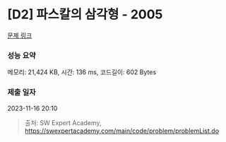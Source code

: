 # [D2] 파스칼의 삼각형 - 2005 

[문제 링크](https://swexpertacademy.com/main/code/problem/problemDetail.do?contestProbId=AV5P0-h6Ak4DFAUq) 

### 성능 요약

메모리: 21,424 KB, 시간: 136 ms, 코드길이: 602 Bytes

### 제출 일자

2023-11-16 20:10



> 출처: SW Expert Academy, https://swexpertacademy.com/main/code/problem/problemList.do
